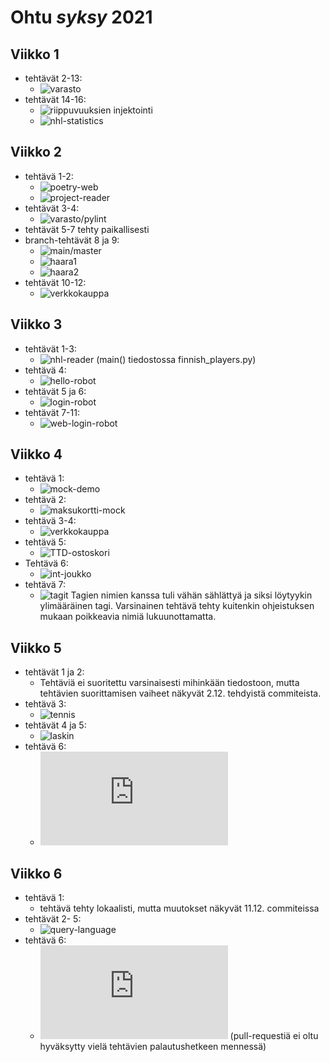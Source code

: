 # Ohtu *syksy* 2021
## Viikko 1
* tehtävät 2-13:
  - ![varasto](https://github.com/J-Uhero/ohtu-2021-viikko1)
* tehtävät 14-16:
  - ![riippuvuuksien injektointi](https://github.com/J-Uhero/ohtu-kevat-2021/tree/main/viikko1/riippuvuuksien-injektointi-1)
  - ![nhl-statistics](https://github.com/J-Uhero/ohtu-kevat-2021/tree/main/viikko1/nhl-statistics-1)

## Viikko 2
* tehtävä 1-2:
  - ![poetry-web](https://github.com/J-Uhero/ohtu-kevat-2021/tree/main/viikko2/poetry-web)
  - ![project-reader](https://github.com/J-Uhero/ohtu-kevat-2021/tree/main/viikko2/project-reader)
* tehtävät 3-4:
  - ![varasto/pylint](https://github.com/J-Uhero/ohtu-2021-viikko1)
* tehtävät 5-7 tehty paikallisesti
* branch-tehtävät 8 ja 9:
  - ![main/master](https://github.com/J-Uhero/ohtu-kevat-2021)
  - ![haara1](https://github.com/J-Uhero/ohtu-kevat-2021/tree/haara1)
  - ![haara2](https://github.com/J-Uhero/ohtu-kevat-2021/tree/haara2)
* tehtävät 10-12:
  - ![verkkokauppa](https://github.com/J-Uhero/ohtu-kevat-2021/tree/main/viikko2/verkkokauppa-1) 

## Viikko 3
* tehtävät 1-3:
   - ![nhl-reader](https://github.com/J-Uhero/ohtu-kevat-2021/tree/main/viikko3/nhl-reader) (main() tiedostossa finnish_players.py)
* tehtävä 4:
   - ![hello-robot](https://github.com/J-Uhero/ohtu-kevat-2021/tree/main/viikko3/hello-robot)
* tehtävät 5 ja 6:
   - ![login-robot](https://github.com/J-Uhero/ohtu-kevat-2021/tree/main/viikko3/login-robot)
* tehtävät 7-11:
   - ![web-login-robot](https://github.com/J-Uhero/ohtu-kevat-2021/tree/main/viikko3/web-login-robot)
 
 ## Viikko 4
 * tehtävä 1:
   - ![mock-demo](https://github.com/J-Uhero/ohtu-syksy-2021/tree/main/viikko4/mock-demo)
 * tehtävä 2:
   - ![maksukortti-mock](https://github.com/J-Uhero/ohtu-syksy-2021/tree/main/viikko4/maksukortti-mock)
 * tehtävä 3-4:
   - ![verkkokauppa](https://github.com/J-Uhero/ohtu-syksy-2021/tree/main/viikko4/verkkokauppa)
 * tehtävä 5:
   - ![TTD-ostoskori](https://github.com/J-Uhero/ohtu-syksy-2021/tree/main/viikko4/ttd-ostoskori)
 * Tehtävä 6:
   - ![int-joukko](https://github.com/J-Uhero/ohtu-syksy-2021/tree/main/viikko4/int-joukko)
 * tehtävä 7:
   - ![tagit](https://github.com/J-Uhero/ohtu-syksy-2021/tags) Tagien nimien kanssa tuli vähän sählättyä ja siksi löytyykin ylimääräinen tagi. Varsinainen tehtävä tehty kuitenkin ohjeistuksen mukaan poikkeavia nimiä lukuunottamatta.

## Viikko 5
* tehtävät 1 ja 2:
  - Tehtäviä ei suoritettu varsinaisesti mihinkään tiedostoon, mutta tehtävien suorittamisen vaiheet näkyvät 2.12. tehdyistä commiteista.
* tehtävä 3:
  - ![tennis](https://github.com/J-Uhero/ohtu-syksy-2021/tree/main/viikko5/tennis)
* tehtävät 4 ja 5:
  - ![laskin](https://github.com/J-Uhero/ohtu-syksy-2021/tree/main/viikko5/laskin)
* tehtävä 6:
  - ![retrospektiivi](https://github.com/J-Uhero/ohtu-syksy-2021/blob/main/retro.md)
 
 ## Viikko 6
 * tehtävä 1:
   - tehtävä tehty lokaalisti, mutta muutokset näkyvät 11.12. commiteissa
 * tehtävät 2- 5:
   - ![query-language](https://github.com/J-Uhero/ohtu-syksy-2021/tree/main/viikko6/query-language)
 * tehtävä 6:
   - ![pull-request](https://github.com/J-Uhero/ohtu-syksy-2021/blob/main/PULL.md) (pull-requestiä ei oltu hyväksytty vielä tehtävien palautushetkeen mennessä)
